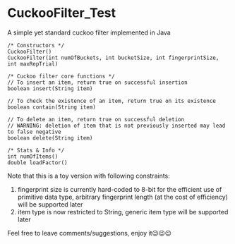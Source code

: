# CuckooFilter_Test
A simple yet standard cuckoo filter implemented in Java

    /* Constructors */  
    CuckooFilter()  
    CuckooFilter(int numOfBuckets, int bucketSize, int fingerprintSize, int maxRepTrial) 

    /* Cuckoo filter core functions */  
    // To insert an item, return true on successful insertion  
    boolean insert(String item)  

    // To check the existence of an item, return true on its existence  
    boolean contain(String item)

    // To delete an item, return true on successful deletion  
    // WARNING: deletion of item that is not previously inserted may lead to false negative  
    boolean delete(String item)

    /* Stats & Info */  
    int numOfItems()  
    double loadFactor()  

Note that this is a toy version with following constraints:  
1. fingerprint size is currently hard-coded to 8-bit for the efficient use of primitive data type, arbitrary fingerprint length (at the cost of efficiency) will be supported later  
2. item type is now restricted to String, generic item type will be supported later


Feel free to leave comments/suggestions, enjoy it:wink::wink::wink:
